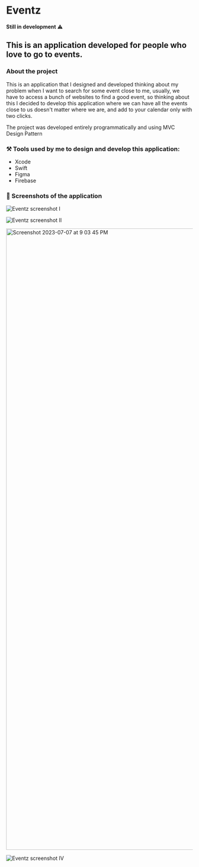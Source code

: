 # Eventz

**Still in development** ⚠️

## This is an application developed for people who love to go to events.

### About the project 

This is an application that I designed and developed thinking about my problem when I want to search for some event close to me, usually, we have to access a bunch of websites to find a good event, so thinking about this I decided to develop this application where we can have all the events close to us doesn't matter where we are, and add to your calendar only with two clicks.

The project was developed entirely programmatically and using MVC Design Pattern

### ⚒️ Tools used by me to design and develop this application:

- Xcode 
- Swift
- Figma
- Firebase

### 📸 Screenshots of the application 

![Eventz screenshot I](https://github.com/caiiocasttro/Eventz/assets/104564732/94a23e9d-36dd-4f71-bc04-15d2ceb27b13)

![Eventz screenshot II](https://github.com/caiiocasttro/Eventz/assets/104564732/7cebf659-abea-415e-b53f-22bd20799c5f)

<img width="1680" alt="Screenshot 2023-07-07 at 9 03 45 PM" src="https://github.com/caiiocasttro/Eventz/assets/104564732/177eec9f-31c3-4541-84d4-5d027e56f9ff">

![Eventz screenshot IV](https://github.com/caiiocasttro/Eventz/assets/104564732/dabe5316-829b-41a1-b66f-c8e3f223101e)
